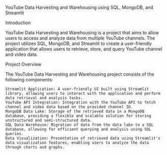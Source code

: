 YouTube Data Harvesting and Warehousing using SQL, MongoDB, and Streamlit

Introduction

YouTube Data Harvesting and Warehousing is a project that aims to allow users to access and analyze data from multiple YouTube channels. The project utilizes SQL, MongoDB, and Streamlit to create a user-friendly application that allows users to retrieve, store, and query YouTube channel and video data.

Project Overview

The YouTube Data Harvesting and Warehousing project consists of the following components:

    Streamlit Application: A user-friendly UI built using Streamlit library, allowing users to interact with the application and perform data retrieval and analysis tasks.
    YouTube API Integration: Integration with the YouTube API to fetch channel and video data based on the provided channel ID.
    MongoDB Data Lake: Storage of the retrieved data in a MongoDB database, providing a flexible and scalable solution for storing unstructured and semi-structured data.
    SQL Data Warehouse: Migration of data from the data lake to a SQL database, allowing for efficient querying and analysis using SQL queries.
    Data Visualization: Presentation of retrieved data using Streamlit's data visualization features, enabling users to analyze the data through charts and graphs.
